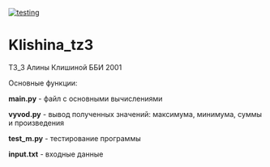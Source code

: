 [![testing](https://github.com/alinakl1/Klishina_tz3/actions/workflows/testing.yml/badge.svg)](https://github.com/alinakl1/Klishina_tz3/actions/workflows/testing.yml)
# Klishina_tz3
ТЗ_3 Алины Клишиной ББИ 2001

Основные функции:

**main.py** - файл с основными вычислениями

**vyvod.py** - вывод полученных значений: максимума, минимума, суммы и произведения

**test_m.py** - тестирование программы

**input.txt** - входные данные

